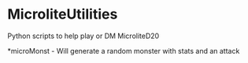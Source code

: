 # MicroliteUtilities
Python scripts to help play or DM MicroliteD20

*microMonst - Will generate a random monster with stats and an attack
